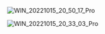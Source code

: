 ![WIN_20221015_20_50_17_Pro](https://user-images.githubusercontent.com/79073407/197336399-6eef805f-f6d8-4c6c-8b58-3c4558cfd1a1.jpg)

![WIN_20221015_20_33_03_Pro](https://user-images.githubusercontent.com/79073407/197336400-07f27aab-9c2b-4848-9b40-b26997b6f836.jpg)


